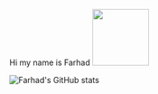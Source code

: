 

<!--
**FarhadAliev/FarhadAliev** is a ✨ _special_ ✨ repository because its `README.md` (this file) appears on your GitHub profile.

Here are some ideas to get you started:

- 🔭 I’m currently working on ...
- 🌱 I’m currently learning ...
- 👯 I’m looking to collaborate on ...
- 🤔 I’m looking for help with ...
- 💬 Ask me about ...
- 📫 How to reach me: ...
- 😄 Pronouns: ...
- ⚡ Fun fact: ...
-->


Hi my name is Farhad [<img src="https://img.shields.io/badge/LinkedIn-0077B5?style=for-the-badge&logo=linkedin&logoColor=white" width="100"/>](https://github.com/FarhadAliev/repository/subscription)


![Farhad's GitHub stats](https://github-readme-stats.vercel.app/api?username=FarhadAliev&theme=merko&show_icons=true)

